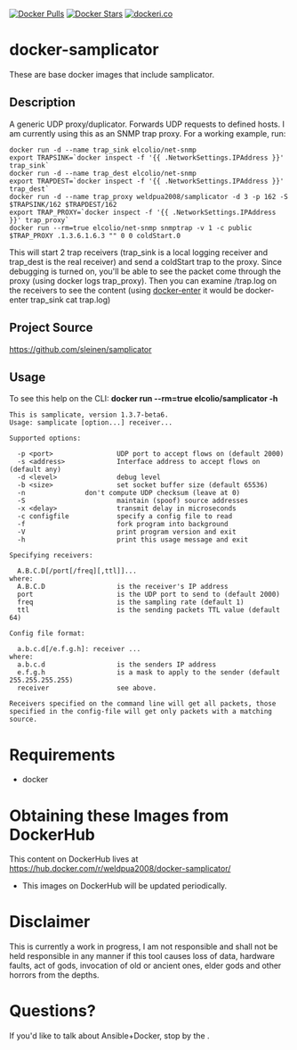 [![Docker Pulls](https://img.shields.io/docker/pulls/weldpua2008/docker-samplicator.svg)](https://hub.docker.com/r/weldpua2008/docker-samplicator/)
[![Docker Stars](https://img.shields.io/docker/stars/weldpua2008/samplicator.svg)](https://hub.docker.com/r/weldpua2008/samplicator/)
[![dockeri.co](http://dockeri.co/image/weldpua2008/samplicator)](https://hub.docker.com/r/weldpua2008/samplicator/)


docker-samplicator
===================
These are base docker images that include samplicator.  

## Description
A generic UDP proxy/duplicator.  Forwards UDP requests to defined hosts.  I am currently using this as an SNMP trap proxy.  For a working example, run:

    docker run -d --name trap_sink elcolio/net-snmp
    export TRAPSINK=`docker inspect -f '{{ .NetworkSettings.IPAddress }}' trap_sink`
    docker run -d --name trap_dest elcolio/net-snmp
    export TRAPDEST=`docker inspect -f '{{ .NetworkSettings.IPAddress }}' trap_dest`
    docker run -d --name trap_proxy weldpua2008/samplicator -d 3 -p 162 -S $TRAPSINK/162 $TRAPDEST/162
    export TRAP_PROXY=`docker inspect -f '{{ .NetworkSettings.IPAddress }}' trap_proxy`
    docker run --rm=true elcolio/net-snmp snmptrap -v 1 -c public $TRAP_PROXY .1.3.6.1.6.3 "" 0 0 coldStart.0

This will start 2 trap receivers (trap_sink is a local logging receiver and trap_dest is the real receiver) and send a coldStart trap to the proxy.  Since debugging is turned on, you'll be able to see the packet come through the proxy (using docker logs trap_proxy).  Then you can examine /trap.log on the receivers to see the content (using [docker-enter][1] it would be docker-enter trap_sink cat trap.log)

## Project Source
https://github.com/sleinen/samplicator

## Usage
To see this help on the CLI:  **docker run --rm=true elcolio/samplicator -h**

    This is samplicate, version 1.3.7-beta6.
    Usage: samplicate [option...] receiver...

    Supported options:

      -p <port>                UDP port to accept flows on (default 2000)
      -s <address>             Interface address to accept flows on (default any)
      -d <level>               debug level
      -b <size>                set socket buffer size (default 65536)
      -n			   don't compute UDP checksum (leave at 0)
      -S                       maintain (spoof) source addresses
      -x <delay>               transmit delay in microseconds
      -c configfile            specify a config file to read
      -f                       fork program into background
      -V                       print program version and exit
      -h                       print this usage message and exit

    Specifying receivers:

      A.B.C.D[/port[/freq][,ttl]]...
    where:
      A.B.C.D                  is the receiver's IP address
      port                     is the UDP port to send to (default 2000)
      freq                     is the sampling rate (default 1)
      ttl                      is the sending packets TTL value (default 64)

    Config file format:

      a.b.c.d[/e.f.g.h]: receiver ...
    where:
      a.b.c.d                  is the senders IP address
      e.f.g.h                  is a mask to apply to the sender (default 255.255.255.255)
      receiver                 see above.

    Receivers specified on the command line will get all packets, those
    specified in the config-file will get only packets with a matching source.


Requirements
=====================================

* docker

Obtaining these Images from DockerHub
=====================================

This content on DockerHub lives at https://hub.docker.com/r/weldpua2008/docker-samplicator/

* This images on DockerHub will be updated periodically.

Disclaimer
=============================

This is currently a work in progress, I am not responsible and shall not
be held responsible in any manner if this tool causes loss of data, hardware
faults, act of gods, invocation of old or ancient ones, elder gods and other
horrors from the depths.

Questions?
==========

If you'd like to talk about Ansible+Docker, stop by the .


  [1]: https://github.com/jpetazzo/nsenter